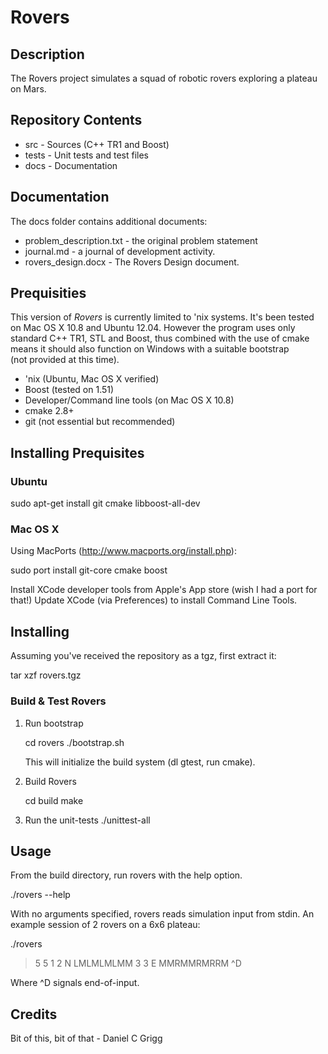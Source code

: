 Rovers
======


Description
-----------

The Rovers project simulates a squad of robotic rovers exploring
a plateau on Mars.

Repository Contents
-------------------

  * src - Sources (C++ TR1 and Boost)
  * tests - Unit tests and test files
  * docs - Documentation

Documentation
------------

The docs folder contains additional documents:
  * problem_description.txt - the original problem statement
  * journal.md - a journal of development activity.
  * rovers_design.docx - The Rovers Design document.


Prequisities
------------

This version of _Rovers_ is currently limited to 'nix systems.  It's been
tested on Mac OS X 10.8 and Ubuntu 12.04.  However the program uses only 
standard C++ TR1, STL and Boost, thus combined with the use of cmake 
means it should also function on Windows with a suitable bootstrap  
(not provided at this time).

 - 'nix (Ubuntu, Mac OS X verified)
 - Boost (tested on 1.51)
 - Developer/Command line tools (on Mac OS X 10.8)
 - cmake 2.8+
 - git (not essential but recommended)


Installing Prequisites 
----------------------

 ### Ubuntu

 sudo apt-get install git cmake libboost-all-dev

 ### Mac OS X

 Using MacPorts (http://www.macports.org/install.php):

 sudo port install git-core cmake boost

 Install XCode developer tools from Apple's App store (wish I had a port for that!)
 Update XCode (via Preferences) to install Command Line Tools.


Installing
----------

Assuming you've received the repository as a tgz, first extract it:

  tar xzf rovers.tgz
 
### Build & Test Rovers

 1. Run bootstrap 

    cd rovers
    ./bootstrap.sh
 
    This will initialize the build system (dl gtest, run cmake).
 
 2. Build Rovers

    cd build
    make

 3. Run the unit-tests
    ./unittest-all


Usage
-----

From the build directory, run rovers with the help option.

  ./rovers --help

With no arguments specified, rovers reads simulation input from stdin.
  An example session of 2 rovers on a 6x6 plateau:

  ./rovers

>    5 5
>    1 2 N
>    LMLMLMLMM
>    3 3 E
>    MMRMMRMRRM
>    ^D

  Where ^D signals end-of-input.

Credits
-------

Bit of this, bit of that - Daniel C Grigg

